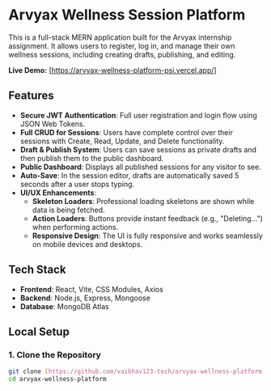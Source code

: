 # Arvyax Wellness Session Platform

This is a full-stack MERN application built for the Arvyax internship assignment. It allows users to register, log in, and manage their own wellness sessions, including creating drafts, publishing, and editing.

**Live Demo:** [https://arvyax-wellness-platform-psi.vercel.app/]

## Features

* **Secure JWT Authentication**: Full user registration and login flow using JSON Web Tokens.
* **Full CRUD for Sessions**: Users have complete control over their sessions with Create, Read, Update, and Delete functionality.
* **Draft & Publish System**: Users can save sessions as private drafts and then publish them to the public dashboard.
* **Public Dashboard**: Displays all published sessions for any visitor to see.
* **Auto-Save**: In the session editor, drafts are automatically saved 5 seconds after a user stops typing.
* **UI/UX Enhancements**:
    * **Skeleton Loaders**: Professional loading skeletons are shown while data is being fetched.
    * **Action Loaders**: Buttons provide instant feedback (e.g., "Deleting...") when performing actions.
    * **Responsive Design**: The UI is fully responsive and works seamlessly on mobile devices and desktops.

## Tech Stack

* **Frontend**: React, Vite, CSS Modules, Axios
* **Backend**: Node.js, Express, Mongoose
* **Database**: MongoDB Atlas

## Local Setup

### 1. Clone the Repository
```bash
git clone [https://github.com/vaibhav123-tech/arvyax-wellness-platform.git](https://github.com/vaibhav123-tech/arvyax-wellness-platform.git)
cd arvyax-wellness-platform